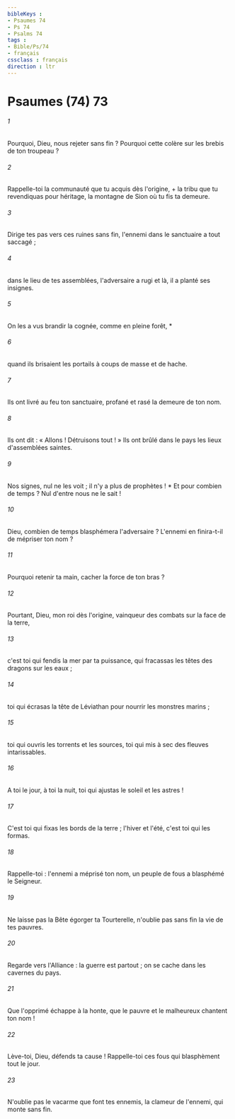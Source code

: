 ```yaml
---
bibleKeys : 
- Psaumes 74
- Ps 74
- Psalms 74
tags : 
- Bible/Ps/74
- français
cssclass : français
direction : ltr
---
```


# Psaumes (74) 73

###### 1
Pourquoi, Dieu, nous rejeter sans fin ? Pourquoi cette colère sur les brebis de ton troupeau ?
###### 2
Rappelle-toi la communauté que tu acquis dès l'origine, + la tribu que tu revendiquas pour héritage, la montagne de Sion où tu fis ta demeure.
###### 3
Dirige tes pas vers ces ruines sans fin, l'ennemi dans le sanctuaire a tout saccagé ;
###### 4
dans le lieu de tes assemblées, l'adversaire a rugi et là, il a planté ses insignes.
###### 5
On les a vus brandir la cognée, comme en pleine forêt, *
###### 6
quand ils brisaient les portails à coups de masse et de hache.
###### 7
Ils ont livré au feu ton sanctuaire, profané et rasé la demeure de ton nom.
###### 8
Ils ont dit : « Allons ! Détruisons tout ! » Ils ont brûlé dans le pays les lieux d'assemblées saintes.
###### 9
Nos signes, nul ne les voit ; il n'y a plus de prophètes ! * Et pour combien de temps ? Nul d'entre nous ne le sait !
###### 10
Dieu, combien de temps blasphémera l'adversaire ? L'ennemi en finira-t-il de mépriser ton nom ?
###### 11
Pourquoi retenir ta main, cacher la force de ton bras ?
###### 12
Pourtant, Dieu, mon roi dès l'origine, vainqueur des combats sur la face de la terre,
###### 13
c'est toi qui fendis la mer par ta puissance, qui fracassas les têtes des dragons sur les eaux ;
###### 14
toi qui écrasas la tête de Léviathan pour nourrir les monstres marins ;
###### 15
toi qui ouvris les torrents et les sources, toi qui mis à sec des fleuves intarissables.
###### 16
A toi le jour, à toi la nuit, toi qui ajustas le soleil et les astres !
###### 17
C'est toi qui fixas les bords de la terre ; l'hiver et l'été, c'est toi qui les formas.
###### 18
Rappelle-toi : l'ennemi a méprisé ton nom, un peuple de fous a blasphémé le Seigneur.
###### 19
Ne laisse pas la Bête égorger ta Tourterelle, n'oublie pas sans fin la vie de tes pauvres.
###### 20
Regarde vers l'Alliance : la guerre est partout ; on se cache dans les cavernes du pays.
###### 21
Que l'opprimé échappe à la honte, que le pauvre et le malheureux chantent ton nom !
###### 22
Lève-toi, Dieu, défends ta cause ! Rappelle-toi ces fous qui blasphèment tout le jour.
###### 23
N'oublie pas le vacarme que font tes ennemis, la clameur de l'ennemi, qui monte sans fin.
